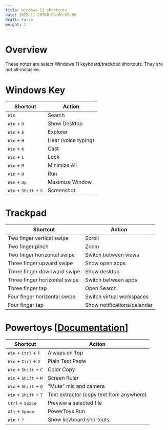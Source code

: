 ```yaml
---
title: windows 11 shortcuts
date: 2023-11-28T00:00:00-06:00
draft: false
weight: 1
---
```


# Overview
These notes are select Windows 11 keyboard/trackpad shortcuts.  They are not all-inclusive.

# Windows Key
| Shortcut                                         | Action              |
| ------------------------------------------------ | ------------------- |
| <kbd>Win</kbd>                                   | Search              |
| <kbd>Win</kbd> + <kbd>D</kbd>                    | Show Desktop        |
| <kbd>Win</kbd> + <kbd>E</kbd>                    | Explorer            |
| <kbd>Win</kbd> + <kbd>H</kbd>                    | Hear (voice typing) |
| <kbd>Win</kbd> + <kbd>K</kbd>                    | Cast                |
| <kbd>Win</kbd> + <kbd>L</kbd>                    | Lock                |
| <kbd>Win</kbd> + <kbd>M</kbd>                    | Minimize All        |
| <kbd>Win</kbd> + <kbd>R</kbd>                    | Run                 |
| <kbd>Win</kbd> + <kbd>Up</kbd>                   | Maximize Window     |
| <kbd>Win</kbd> + <kbd>Shift</kbd> + <kbd>S</kbd> | Screenshot          |

# Trackpad
| Shortcut                      | Action                      |
| ----------------------------- | --------------------------- |
| Two finger vertical swipe     | Scroll                      |
| Two finger pinch              | Zoom                        |
| Two finger horizontal swipe   | Switch between views        |
| Three finger upward swipe     | Show open apps              |
| Three finger downward swipe   | Show desktop                |
| Three finger horizontal swipe | Switch between apps         |
| Three finger tap              | Open Search                 |
| Four finger horizontal swipe  | Switch virtual workspaces   |
| Four finger tap               | Show notifications/calendar |

# Powertoys [[Documentation](https://learn.microsoft.com/en-us/windows/powertoys/)]
| Shortcut                                         | Action                                   |
| ------------------------------------------------ | ---------------------------------------- |
| <kbd>Win</kbd> + <kbd>Ctrl</kbd> + <kbd>T</kbd>  | Always on Top                            |
| <kbd>Win</kbd> + <kbd>Ctrl</kbd> + <kbd>V</kbd>  | Plain Text Paste                         |
| <kbd>Win</kbd> + <kbd>Shift</kbd> + <kbd>C</kbd> | Color Copy                               |
| <kbd>Win</kbd> + <kbd>Shift</kbd> + <kbd>M</kbd> | Screen Ruler                             |
| <kbd>Win</kbd> + <kbd>Shift</kbd> + <kbd>Q</kbd> | "Mute" mic and camera                    |
| <kbd>Win</kbd> + <kbd>Shift</kbd> + <kbd>T</kbd> | Text extractor (copy text from anywhere) |
| <kbd>Ctrl</kbd> + <kbd>Space</kbd>               | Preview a selected file                  |
| <kbd>Alt</kbd> + <kbd>Space</kbd>                | PowerToys Run                            |
| <kbd>Win</kbd> + <kbd>?</kbd>                    | Show keyboard shortcuts                  |
